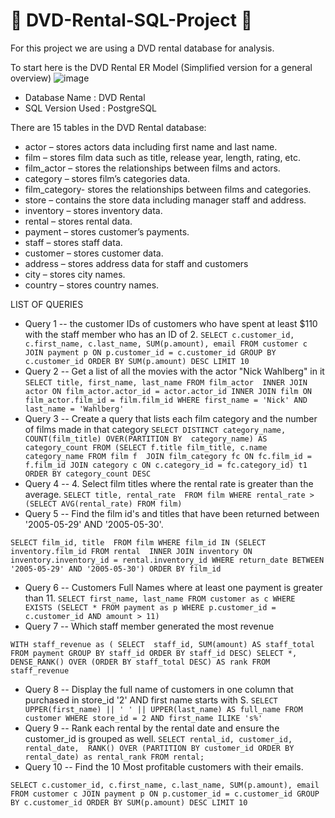 # 🎥 DVD-Rental-SQL-Project 🎥
For this project we are using a DVD rental database for analysis. 

To start here is the DVD Rental ER Model (Simplified version for a general overview)
![image](https://github.com/NoobNaijaCodah95/DVD-Rental-SQL-Project/assets/137308988/6876eb6b-8330-469d-93f2-f94dd4703703)

- Database Name : DVD Rental
- SQL Version Used : PostgreSQL

There are 15 tables in the DVD Rental database:

- actor – stores actors data including first name and last name.
- film – stores film data such as title, release year, length, rating, etc.
- film_actor – stores the relationships between films and actors.
- category – stores film’s categories data.
- film_category- stores the relationships between films and categories.
- store – contains the store data including manager staff and address.
- inventory – stores inventory data.
- rental – stores rental data.
- payment – stores customer’s payments.
- staff – stores staff data.
- customer – stores customer data.
- address – stores address data for staff and customers
- city – stores city names.
- country – stores country names.

LIST OF QUERIES
- Query 1
-- the customer IDs of customers who have spent at least $110 with the staff member who has an ID of 2.
`SELECT c.customer_id, c.first_name, c.last_name, SUM(p.amount), email
FROM customer c
JOIN payment p ON p.customer_id = c.customer_id
GROUP BY c.customer_id
ORDER BY SUM(p.amount) DESC
LIMIT 10`
- Query 2
-- Get a list of all the movies with the actor "Nick Wahlberg" in it
`SELECT title, first_name, last_name
FROM film_actor 
INNER JOIN actor
ON film_actor.actor_id = actor.actor_id
INNER JOIN film
ON film_actor.film_id = film.film_id
WHERE first_name = 'Nick'
AND last_name = 'Wahlberg'`
- Query 3
-- Create a query that lists each film category and the number of films made in that category
`SELECT DISTINCT category_name,
COUNT(film_title) OVER(PARTITION BY  category_name) AS category_count
FROM
	(SELECT f.title film_title, c.name category_name
	FROM film f 
	JOIN film_category fc ON fc.film_id = f.film_id
	JOIN category c ON c.category_id = fc.category_id) t1
ORDER BY category_count DESC`
- Query 4
-- 4. Select film titles where the rental rate is greater than the average.
`SELECT title, rental_rate 
FROM film
WHERE rental_rate >
(SELECT AVG(rental_rate) FROM film)`
- Query 5
-- Find the film id's and titles that have been returned between '2005-05-29' AND '2005-05-30'.

`SELECT film_id, title 
FROM film
WHERE film_id IN
(SELECT inventory.film_id
FROM rental 
INNER JOIN inventory ON inventory.inventory_id = rental.inventory_id
WHERE return_date BETWEEN '2005-05-29' AND '2005-05-30')
ORDER BY film_id`
- Query 6
-- Customers Full Names where at least one payment is greater than 11.
`SELECT first_name, last_name
FROM customer as c
WHERE EXISTS
(SELECT * FROM payment as p
WHERE p.customer_id = c.customer_id
AND amount > 11)`
- Query 7
-- Which staff member generated the most revenue

`WITH staff_revenue as (
SELECT  staff_id, SUM(amount) AS staff_total
FROM payment
GROUP BY staff_id
ORDER BY staff_id DESC)
SELECT *,
DENSE_RANK() OVER (ORDER BY staff_total DESC) AS rank
FROM staff_revenue`

- Query 8
-- Display the full name of customers in one column that purchased in store_id '2' AND first name starts with S.
`SELECT UPPER(first_name) || ' ' || UPPER(last_name) AS full_name
FROM customer
WHERE store_id = 2
AND first_name ILIKE 's%'`
- Query 9
-- Rank each rental by the rental date and ensure the customer_id is grouped as well.
`SELECT rental_id, customer_id, rental_date, 
RANK() OVER (PARTITION BY customer_id ORDER BY rental_date) as rental_rank
FROM rental;`
- Query 10
-- Find the 10 Most profitable customers with their emails.

`SELECT c.customer_id, c.first_name, c.last_name, SUM(p.amount), email
FROM customer c
JOIN payment p ON p.customer_id = c.customer_id
GROUP BY c.customer_id
ORDER BY SUM(p.amount) DESC
LIMIT 10`
